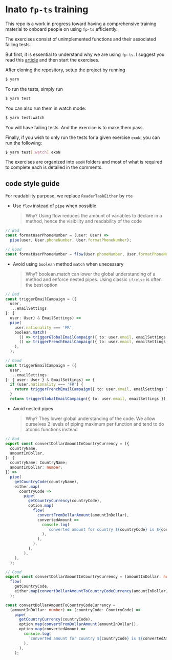 # Inato `fp-ts` training

This repo is a work in progress toward having a comprehensive training material
to onboard people on using `fp-ts` efficiently.

The exercises consist of unimplemented functions and their associated failing
tests.

But first, it is essential to understand why we are using `fp-ts`. I suggest you read this [article](https://medium.com/inato/our-journey-to-functional-programing-36854a370de1) and then start the exercises.

After cloning the repository, setup the project by running

```sh
$ yarn
```

To run the tests, simply run

```sh
$ yarn test
```

You can also run them in watch mode:

```sh
$ yarn test:watch
```

You will have failing tests. And the exercice is to make them pass.

Finally, if you wish to only run the tests for a given exercise `exoN`, you can
run the following:

```sh
$ yarn test[:watch] exoN
```

The exercises are organized into `exoN` folders and most of what is required to
complete each is detailed in the comments.

## code style guide

For readability purpose, we replace `ReaderTaskEither` by `rte`

- Use `flow` instead of `pipe` when possible
  > Why? Using flow reduces the amount of variables to declare in a method, hence the visibility and readability of the code

```typescript
// Bad
const formatUserPhoneNumber = (user: User) =>
  pipe(user, User.phoneNumber, User.formatPhoneNumber);

// Good
const formatUserPhoneNumber = flow(User.phoneNumber, User.formatPhoneNumber);
```

- Avoid using `boolean` method `match` when unecessary
  > Why? boolean.match can lower the global understanding of a method and enforce nested pipes. Using classic `if/else` is often the best option

```typescript
// Bad
const triggerEmailCampaign = ({
  user,
  ...emailSettings
}: {
  user: User} & EmailSettings) =>
  pipe(
    user.nationality === 'FR',
    boolean.match(
      () => triggerGlobalEmailCampaign({ to: user.email, emailSettings }),
      () => triggerFrenchEmailCampaign({ to: user.email, emailSettings }),
    ),
  );

// Good
const triggerEmailCampaign = ({
  user,
  ...emailSettings
}: { user: User } & EmailSettings) => {
  if (user.nationality === 'FR') {
    return triggerFrenchEmailCampaign({ to: user.email, emailSettings });
  }
  return triggerGlobalEmailCampaign({ to: user.email, emailSettings });
```

- Avoid nested pipes
  > Why? They lower global understanding of the code. We allow ourselves 2 levels of piping maximum per function and tend to do atomic functions instead

```typescript
// Bad
export const convertDollarAmountInCountryCurrency = ({
  countryName,
  amountInDollar,
}: {
  countryName: CountryName;
  amountInDollar: number;
}) =>
  pipe(
    getCountryCode(countryName),
    either.map(
      countryCode =>
        pipe(
          getCountryCurrency(countryCode),
          option.map(
            flow(
              convertFromDollarAmount(amountInDollar),
              convertedAmount =>
                console.log(
                  `converted amount for country ${countryCode} is ${convertedAmount}`,
                ),
              ),
            ),
          ),
        ),
    ),
  );

// Good
export const convertDollarAmountInCountryCurrency = (amountInDollar: number) =>
  flow(
    getCountryCode,
    either.map(convertDollarAmountToCountryCodeCurrency(amountInDollar)),
  );

const convertDollarAmountToCountryCodeCurrency =
  (amountInDollar: number) => (countryCode: CountryCode) =>
    pipe(
      getCountryCurrency(countryCode),
      option.map(convertFromDollarAmount(amountInDollar)),
      option.map(convertedAmount =>
        console.log(
          `converted amount for country ${countryCode} is ${convertedAmount}`,
        ),
      ),
    );
```
